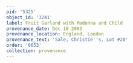 ```yaml
---
pid: '5325'
object_id: '3241'
label: Fruit Garland with Madonna and Child
provenance_date: Dec 10 2003
provenance_location: England, London
provenance_text: 'Sale, Christie''s, Lot #20'
order: '0653'
collection: provenance
---
```

